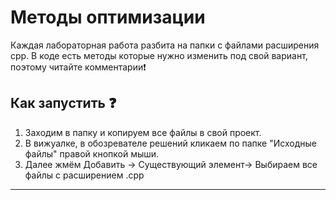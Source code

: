 # Методы оптимизации
Каждая лабораторная работа разбита на папки с файлами расширения cpp.
В коде есть методы которые нужно изменить под свой вариант, поэтому читайте комментарии:exclamation:
## Как запустить :question:
1. Заходим в папку и копируем все файлы в свой проект.
2. В вижуалке, в обозревателе решений кликаем по папке "Исходные файлы" правой кнопкой мыши.
3. Далее жмём Добавить -> Существующий элемент-> Выбираем все файлы с расширением .cpp 
____
